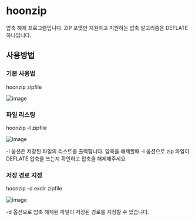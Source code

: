 # hoonzip
압축 해제 프로그램입니다. ZIP 포맷만 지원하고 지원하는 압축 알고리즘은 DEFLATE 하나입니다.
## 사용방법

### 기본 사용법
hoonzip zipfile

![image](https://github.com/zlwhro/hoonzip/assets/113174616/befc3daf-e0aa-4e74-8972-b98537395f9e)

### 파일 리스팅

hoonzip -l zipfile

![image](https://github.com/zlwhro/hoonzip/assets/113174616/c79354df-27b2-4d90-80ff-710ca0a49332)


-l 옵션은 저장된 파일의 리스트를 출력합니다. 압축을 해제할때 -l 옵션으로 zip 파일이 DEFLATE 압축을 쓰는지 확인하고 압축을 해제해주세요

### 저장 경로 지정
hoonzip -d exdir zipfile

![image](https://github.com/zlwhro/hoonzip/assets/113174616/93f5edac-c90a-4015-84d9-102156bf47b7)


-d 옵션으로 압축 해제된 파일이 저장된 경로를 지정할 수 있습니다.




